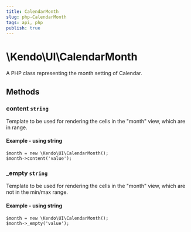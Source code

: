 ```yaml
---
title: CalendarMonth
slug: php-CalendarMonth
tags: api, php
publish: true
---
```


# \Kendo\UI\CalendarMonth

A PHP class representing the month setting of Calendar.


## Methods

### content `string`

Template to be used for rendering the cells in the "month" view, which are in range.


#### Example - using string
    $month = new \Kendo\UI\CalendarMonth();
    $month->content('value');

### _empty `string`

Template to be used for rendering the cells in the "month" view, which are not in the min/max range.


#### Example - using string
    $month = new \Kendo\UI\CalendarMonth();
    $month->_empty('value');

